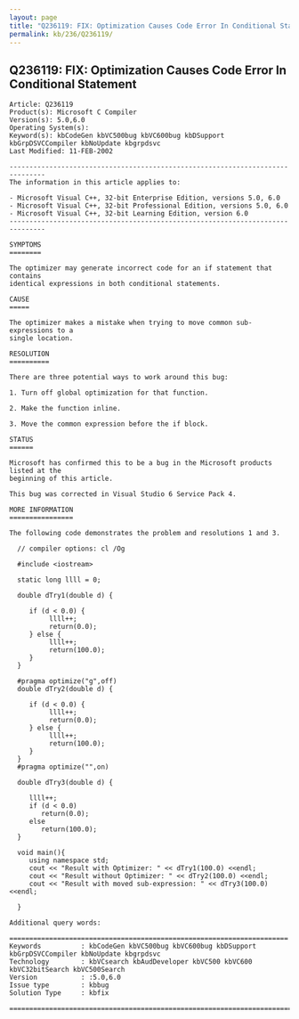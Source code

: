 ```yaml
---
layout: page
title: "Q236119: FIX: Optimization Causes Code Error In Conditional Statement"
permalink: kb/236/Q236119/
---
```


## Q236119: FIX: Optimization Causes Code Error In Conditional Statement

	Article: Q236119
	Product(s): Microsoft C Compiler
	Version(s): 5.0,6.0
	Operating System(s): 
	Keyword(s): kbCodeGen kbVC500bug kbVC600bug kbDSupport kbGrpDSVCCompiler kbNoUpdate kbgrpdsvc
	Last Modified: 11-FEB-2002
	
	-------------------------------------------------------------------------------
	The information in this article applies to:
	
	- Microsoft Visual C++, 32-bit Enterprise Edition, versions 5.0, 6.0 
	- Microsoft Visual C++, 32-bit Professional Edition, versions 5.0, 6.0 
	- Microsoft Visual C++, 32-bit Learning Edition, version 6.0 
	-------------------------------------------------------------------------------
	
	SYMPTOMS
	========
	
	The optimizer may generate incorrect code for an if statement that contains
	identical expressions in both conditional statements.
	
	CAUSE
	=====
	
	The optimizer makes a mistake when trying to move common sub-expressions to a
	single location.
	
	RESOLUTION
	==========
	
	There are three potential ways to work around this bug:
	
	1. Turn off global optimization for that function.
	
	2. Make the function inline.
	
	3. Move the common expression before the if block.
	
	STATUS
	======
	
	Microsoft has confirmed this to be a bug in the Microsoft products listed at the
	beginning of this article.
	
	This bug was corrected in Visual Studio 6 Service Pack 4.
	
	MORE INFORMATION
	================
	
	The following code demonstrates the problem and resolutions 1 and 3.
	
	  // compiler options: cl /Og
	
	  #include <iostream>
	
	  static long llll = 0;
	
	  double dTry1(double d) {
	   
	     if (d < 0.0) {
	          llll++;
	          return(0.0);
	     } else {
	          llll++;
	          return(100.0);
	     }
	  }
	
	  #pragma optimize("g",off)
	  double dTry2(double d) {
	
	     if (d < 0.0) {
	          llll++;
	          return(0.0);
	     } else {
	          llll++;
	          return(100.0);
	     }
	  }
	  #pragma optimize("",on)
	
	  double dTry3(double d) {
	
	     llll++;
	     if (d < 0.0)
	        return(0.0);
	     else
	        return(100.0);
	  }
	
	  void main(){
	     using namespace std;
	     cout << "Result with Optimizer: " << dTry1(100.0) <<endl;
	     cout << "Result without Optimizer: " << dTry2(100.0) <<endl;
	     cout << "Result with moved sub-expression: " << dTry3(100.0) <<endl;
	
	  }
	
	Additional query words:
	
	======================================================================
	Keywords          : kbCodeGen kbVC500bug kbVC600bug kbDSupport kbGrpDSVCCompiler kbNoUpdate kbgrpdsvc 
	Technology        : kbVCsearch kbAudDeveloper kbVC500 kbVC600 kbVC32bitSearch kbVC500Search
	Version           : :5.0,6.0
	Issue type        : kbbug
	Solution Type     : kbfix
	
	=============================================================================
	
